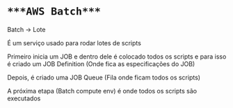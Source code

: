 
# `***AWS Batch***`

Batch → Lote

É um serviço usado para rodar lotes de scripts

Primeiro inicia um JOB e dentro dele é colocado todos os scripts e para isso é criado um JOB Definition (Onde fica as especificações do JOB)

Depois, é criado uma JOB Queue (Fila onde ficam todos os scripts)

A próxima etapa (Batch compute env) é onde todos os scripts são executados

